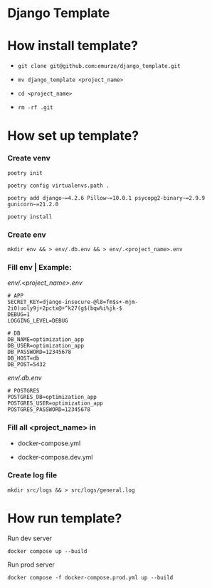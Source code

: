 # Django Template

# How install template?

* ```git clone git@github.com:emurze/django_template.git```

  
* ```mv django_template <project_name>```

  
* ```cd <project_name>```


* ```rm -rf .git```

# How set up template?

### Create venv

```poetry init```

```poetry config virtualenvs.path .```

```poetry add django~=4.2.6 Pillow~=10.0.1 psycopg2-binary~=2.9.9 gunicorn~=21.2.0```

```poetry install```

### Create env

```mkdir env && > env/.db.env && > env/.<project_name>.env```


### Fill env | Example:

*env/.<project_name>.env*

```
# APP
SECRET_KEY=django-insecure-@l8=fm$s+-mjm-2i0)uoly9j+2pctx@+^k27(g$(bqw%i%jk-$
DEBUG=1
LOGGING_LEVEL=DEBUG

# DB
DB_NAME=optimization_app
DB_USER=optimization_app
DB_PASSWORD=12345678
DB_HOST=db
DB_POST=5432
```

*env/.db.env*
```
# POSTGRES
POSTGRES_DB=optimization_app
POSTGRES_USER=optimization_app
POSTGRES_PASSWORD=12345678
```

### Fill all <project_name> in 

* docker-compose.yml

* docker-compose.dev.yml

### Create log file

```mkdir src/logs && > src/logs/general.log ```

# How run template?

Run dev server

```docker compose up --build```

Run prod server

```docker compose -f docker-compose.prod.yml up --build```
